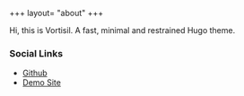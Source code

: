 +++
layout= "about"
+++

Hi, this is Vortisil. A fast, minimal and restrained Hugo theme.

### Social Links

- [Github](https://github.com/khitezza/vortisil)
- [Demo Site](https://khitezza.com)